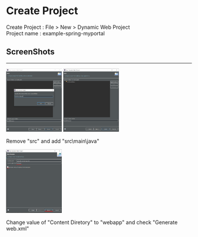 # Create Project
Create Project : File > New > Dynamic Web Project
<br/>
Project name : example-spring-myportal
## ScreenShots
***
<div>
    <span>
        <img width="30%" src="images/create-project/createProject02.png"/>
    </span>
    <span>
        <img width="30%" src="images/create-project/createProject03.png"/>
    </span>
    <p>Remove "src" and add "src\main\java"</p>
    <span>
        <img width="30%" src="images/create-project/createProject04.png"/>
    </span>
    <p>Change value of "Content Diretory" to "webapp" and check "Generate web.xml"</p>
</div>

